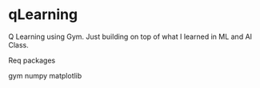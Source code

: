 # qLearning
Q Learning using Gym. Just building on top of what I learned in ML and AI Class.

Req packages

gym
numpy
matplotlib


